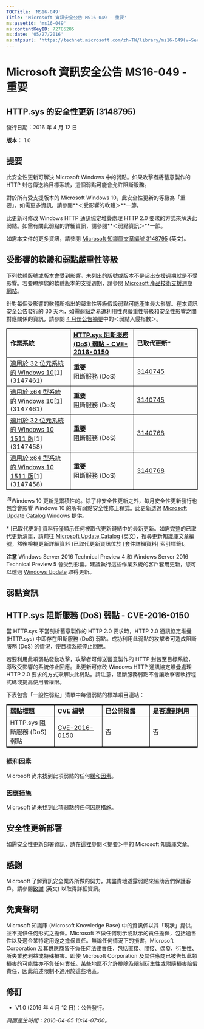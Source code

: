 ```yaml
---
TOCTitle: 'MS16-049'
Title: 'Microsoft 資訊安全公告 MS16-049 - 重要'
ms:assetid: 'ms16-049'
ms:contentKeyID: 72785285
ms:date: '05/27/2016'
ms:mtpsurl: 'https://technet.microsoft.com/zh-TW/library/ms16-049(v=Security.10)'
---
```


Microsoft 資訊安全公告 MS16-049 - 重要
======================================

HTTP.sys 的安全性更新 (3148795)
-------------------------------

發行日期：2016 年 4 月 12 日

**版本：** 1.0

提要
----

<span id="sectionToggle0"></span>
此安全性更新可解決 Microsoft Windows 中的弱點。如果攻擊者將蓄意製作的 HTTP 封包傳送給目標系統，這個弱點可能會允許阻斷服務。

對於所有受支援版本的 Microsoft Windows 10，此安全性更新的等級為「重要」。如需更多資訊，請參閱**＜受影響的軟體＞**一節。

此更新可修改 Windows HTTP 通訊協定堆疊處理 HTTP 2.0 要求的方式來解決此弱點。如需有關此弱點的詳細資訊，請參閱**＜弱點資訊＞**一節。

<span id="KBArticle"></span>
如需本文件的更多資訊，請參閱 [Microsoft 知識庫文章編號 3148795](https://support.microsoft.com/zh-tw/kb/3148795) (英文)。

受影響的軟體和弱點嚴重性等級
----------------------------

<span id="sectionToggle1"></span>
下列軟體版號或版本會受到影響。未列出的版號或版本不是超出支援週期就是不受影響。若要瞭解您的軟體版本的支援週期，請參閱 [Microsoft 產品技術支援週期網站](https://support.microsoft.com/zh-tw/lifecycle)。

針對每個受影響的軟體所指出的嚴重性等級假設弱點可能產生最大影響。在本資訊安全公告發行的 30 天內，如需弱點之易遭利用性與嚴重性等級和安全性影響之間對應關係的資訊，請參閱 [4 月份公告摘要](https://technet.microsoft.com/zh-tw/library/security/ms16-apr)中的＜弱點入侵指數＞。

 
<table style="border:1px solid black;">
<colgroup>
<col width="33%" />
<col width="33%" />
<col width="33%" />
</colgroup>
<tbody>
<tr class="odd">
<td style="border:1px solid black;"><strong>作業系統</strong></td>
<td style="border:1px solid black;"><a href="http://www.cve.mitre.org/cgi-bin/cvename.cgi?name=cve-2016-0150"><strong>HTTP.sys 阻斷服務 (DoS) 弱點 - CVE-2016-0150</strong></a></td>
<td style="border:1px solid black;"><strong>已取代更新*</strong></td>
</tr>
<tr class="even">
<td style="border:1px solid black;"><a href="https://support.microsoft.com/zh-tw/kb/3147461">適用於 32 位元系統的 Windows 10</a>[1]<br />
(3147461)</td>
<td style="border:1px solid black;"><strong>重要</strong><br />
阻斷服務 (DoS)</td>
<td style="border:1px solid black;"><a href="https://support.microsoft.com/zh-tw/kb/3140745">3140745</a></td>
</tr>
<tr class="odd">
<td style="border:1px solid black;"><a href="https://support.microsoft.com/zh-tw/kb/3147461">適用於 x64 型系統的 Windows 10</a>[1]<br />
(3147461)</td>
<td style="border:1px solid black;"><strong>重要</strong><br />
阻斷服務 (DoS)</td>
<td style="border:1px solid black;"><a href="https://support.microsoft.com/zh-tw/kb/3140745">3140745</a></td>
</tr>
<tr class="even">
<td style="border:1px solid black;"><a href="https://support.microsoft.com/zh-tw/kb/3147458">適用於 32 位元系統的 Windows 10 1511 版</a>[1]<br />
(3147458)</td>
<td style="border:1px solid black;"><strong>重要</strong><br />
阻斷服務 (DoS)</td>
<td style="border:1px solid black;"><a href="https://support.microsoft.com/zh-tw/kb/3140768">3140768</a></td>
</tr>
<tr class="odd">
<td style="border:1px solid black;"><a href="https://support.microsoft.com/zh-tw/kb/3147458">適用於 x64 型系統的 Windows 10 1511 版</a>[1]<br />
(3147458)</td>
<td style="border:1px solid black;"><strong>重要</strong><br />
阻斷服務 (DoS)</td>
<td style="border:1px solid black;"><a href="https://support.microsoft.com/zh-tw/kb/3140768">3140768</a></td>
</tr>
</tbody>
</table>
  
<sup>[1]</sup>Windows 10 更新是累積性的。除了非安全性更新之外，每月安全性更新發行也包含會影響 Windows 10 的所有弱點安全性修正程式。此更新透過 [Microsoft Update Catalog](http://catalog.update.microsoft.com/v7/site/home.aspx) Windows 提供。
  
\* \[已取代更新\] 資料行僅顯示任何被取代更新鏈結中的最新更新。如需完整的已取代更新清單，請前往 [Microsoft Update Catalog](http://catalog.update.microsoft.com/v7/site/home.aspx) (英文)，搜尋更新知識庫文章編號，然後檢視更新詳細資料 (已取代更新資訊位於 \[套件詳細資料\] 索引標籤)。
  
**注意** Windows Server 2016 Technical Preview 4 和 Windows Server 2016 Technical Preview 5 會受到影響。建議執行這些作業系統的客戶套用更新，您可以透過 [Windows Update](http://update.microsoft.com/microsoftupdate/v6/vistadefault.aspx?ln=zh-tw) 取得更新。
  
弱點資訊  
--------
  
<span id="sectionToggle2"></span>
HTTP.sys 阻斷服務 (DoS) 弱點 - CVE-2016-0150  
--------------------------------------------
  
當 HTTP.sys 不當剖析蓄意製作的 HTTP 2.0 要求時，HTTP 2.0 通訊協定堆疊 (HTTP.sys) 中即存在阻斷服務 (DoS) 弱點。成功利用此弱點的攻擊者可造成阻斷服務 (DoS) 的情況，使目標系統停止回應。
  
若要利用此項弱點發動攻擊，攻擊者可傳送蓄意製作的 HTTP 封包至目標系統，導致受影響的系統停止回應。此更新可修改 Windows HTTP 通訊協定堆疊處理 HTTP 2.0 要求的方式來解決此弱點。請注意，阻斷服務弱點不會讓攻擊者執行程式碼或提高使用者權限。
  
下表包含「一般性弱點」清單中每個弱點的標準項目連結：

 
<table style="border:1px solid black;">
<colgroup>
<col width="25%" />
<col width="25%" />
<col width="25%" />
<col width="25%" />
</colgroup>
<tbody>
<tr class="odd">
<td style="border:1px solid black;"><strong>弱點標題</strong></td>
<td style="border:1px solid black;"><strong>CVE 編號</strong></td>
<td style="border:1px solid black;"><strong>已公開揭露</strong></td>
<td style="border:1px solid black;"><strong>是否遭到利用</strong></td>
</tr>
<tr class="even">
<td style="border:1px solid black;">HTTP.sys 阻斷服務 (DoS) 弱點</td>
<td style="border:1px solid black;"><a href="http://www.cve.mitre.org/cgi-bin/cvename.cgi?name=cve-2016-0150">CVE-2016-0150</a></td>
<td style="border:1px solid black;">否</td>
<td style="border:1px solid black;">否</td>
</tr>
</tbody>
</table>
  
### 緩和因素
  
Microsoft 尚未找到此項弱點的任何[緩和因素](https://technet.microsoft.com/zh-tw/library/security/dn848375.aspx)。
  
### 因應措施
  
Microsoft 尚未找到此項弱點的任何[因應措施](https://technet.microsoft.com/zh-tw/library/security/dn848375.aspx)。
  
安全性更新部署  
--------------
  
<span id="sectionToggle3"></span>
如需安全性更新部署資訊，請在[這裡](#kbarticle)參閱＜提要＞中的 Microsoft 知識庫文章。
  
感謝  
----
  
<span id="sectionToggle4"></span>
Microsoft 了解資訊安全業界所做的努力，其盡責地透露弱點來協助我們保護客戶。請參閱[致謝](https://technet.microsoft.com/zh-tw/library/security/dn820091.aspx) (英文) 以取得詳細資訊。
  
免責聲明  
--------
  
<span id="sectionToggle5"></span>
Microsoft 知識庫 (Microsoft Knowledge Base) 中的資訊係以其「現狀」提供，並不提供任何形式之擔保。Microsoft 不做任何明示或默示的責任擔保，包括適售性以及適合某特定用途之擔保責任。無論任何情況下的損害，Microsoft Corporation 及其供應商皆不負任何法律責任，包括直接、間接、偶發、衍生性、所失業務利益或特殊損害。即使 Microsoft Corporation 及其供應商已被告知此類損害的可能性亦不負任何責任。某些地區不允許排除及限制衍生性或附隨損害賠償責任，因此前述限制不適用於這些地區。
  
修訂  
----
  
<span id="sectionToggle6"></span>
-   V1.0 (2016 年 4 月 12 日)：公告發行。
  
*頁面產生時間：2016-04-05 10:14-07:00。*
